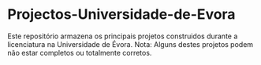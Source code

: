 # Projectos-Universidade-de-Evora
Este repositório armazena os principais projetos construidos durante a licenciatura na Universidade de Évora.  Nota: Alguns destes projetos podem não estar completos ou totalmente corretos.

